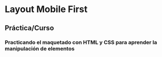 # Layout Mobile First

## Práctica/Curso

<h3>Practicando el maquetado con HTML y CSS para aprender la manipulación de elementos</h3>
